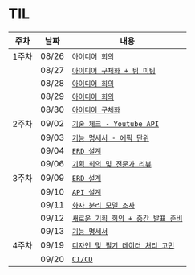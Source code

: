 # TIL

|주차|날짜|내용|
|----|----|----|
|1주차|08/26|`아이디어 회의`|
||08/27|[`아이디어 구체화 + 팀 미팅`](https://lab.REMOVED/s11-ai-speech-sub1/S11P21A210/-/blob/choiyeheon/0827.md?ref_type=heads)|
||08/28|[`아이디어 회의`](https://lab.REMOVED/s11-ai-speech-sub1/S11P21A210/-/blob/choiyeheon/0828.md?ref_type=heads)|
||08/29|[`아이디어 회의`](https://lab.REMOVED/s11-ai-speech-sub1/S11P21A210/-/blob/choiyeheon/0829.md?ref_type=heads)|
||08/30|[`아이디어 구체화`](https://lab.REMOVED/s11-ai-speech-sub1/S11P21A210/-/blob/choiyeheon/0830.md?ref_type=heads)|
|2주차|09/02|[`기술 체크 - Youtube API`](https://lab.REMOVED/s11-ai-speech-sub1/S11P21A210/-/blob/choiyeheon/0902/0902.md?ref_type=heads)|
||09/03|[`기능 명세서 - 에픽 단위`](https://lab.REMOVED/s11-ai-speech-sub1/S11P21A210/-/blob/choiyeheon/0903.md?ref_type=heads)|
||09/04|[`ERD 설계`](https://lab.REMOVED/s11-ai-speech-sub1/S11P21A210/-/blob/choiyeheon/0904.md?ref_type=heads)|
||09/06|[`기획 회의 및 전문가 리뷰`](https://lab.REMOVED/s11-ai-speech-sub1/S11P21A210/-/blob/choiyeheon/0906.md?ref_type=heads)|
|3주차|09/09|[`ERD 설계`](https://lab.REMOVED/s11-ai-speech-sub1/S11P21A210/-/blob/choiyeheon/0909.md?ref_type=heads)|
||09/10|[`API 설계`](https://lab.REMOVED/s11-ai-speech-sub1/S11P21A210/-/blob/choiyeheon/0910.md?ref_type=heads)|
||09/11|[`화자 분리 모델 조사`](https://lab.REMOVED/s11-ai-speech-sub1/S11P21A210/-/blob/choiyeheon/0911.md?ref_type=heads)|
||09/12|[`새로운 기획 회의 + 중간 발표 준비`](https://lab.REMOVED/s11-ai-speech-sub1/S11P21A210/-/blob/choiyeheon/0912.md?ref_type=heads)|
||09/13|[`기능 명세서`](https://lab.REMOVED/s11-ai-speech-sub1/S11P21A210/-/blob/choiyeheon/0913.md?ref_type=heads)|
|4주차|09/19|[`디자인 및 필기 데이터 처리 고민`](https://lab.REMOVED/s11-ai-speech-sub1/S11P21A210/-/blob/choiyeheon/0919.md?ref_type=heads)|
||09/20|[`CI/CD`](https://lab.REMOVED/s11-ai-speech-sub1/S11P21A210/-/blob/choiyeheon/0920.md?ref_type=heads)|